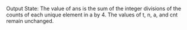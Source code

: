 Output State: The value of ans is the sum of the integer divisions of the counts of each unique element in a by 4. The values of t, n, a, and cnt remain unchanged.